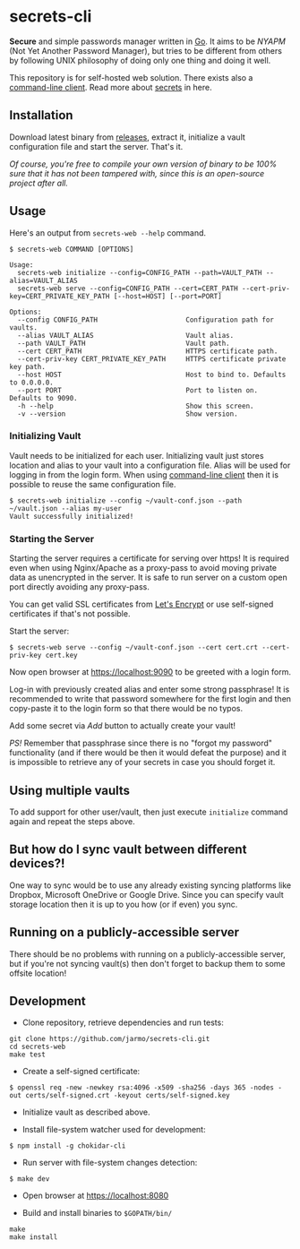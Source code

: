 # secrets-cli

**Secure** and simple passwords manager written in [Go](https://golang.org/). It aims to be *NYAPM* (Not Yet Another Password Manager), but tries to be different from others by following UNIX philosophy of doing only one thing and doing it well.

This repository is for self-hosted web solution. There exists also a [command-line client](https://github.com/jarmo/secrets-cli). Read more about [secrets](https://github.com/jarmo/secrets) in here.

## Installation

Download latest binary from [releases](https://github.com/jarmo/secrets-web/releases), extract it, initialize a vault configuration file and start the server. That's it.

*Of course, you're free to compile your own version of binary to be 100% sure that it has not been tampered with, since this is an open-source project after all.*

## Usage

Here's an output from `secrets-web --help` command.

```
$ secrets-web COMMAND [OPTIONS]

Usage:
  secrets-web initialize --config=CONFIG_PATH --path=VAULT_PATH --alias=VAULT_ALIAS
  secrets-web serve --config=CONFIG_PATH --cert=CERT_PATH --cert-priv-key=CERT_PRIVATE_KEY_PATH [--host=HOST] [--port=PORT]

Options:
  --config CONFIG_PATH                      Configuration path for vaults.
  --alias VAULT_ALIAS                       Vault alias.
  --path VAULT_PATH                         Vault path.
  --cert CERT_PATH                          HTTPS certificate path.
  --cert-priv-key CERT_PRIVATE_KEY_PATH     HTTPS certificate private key path.
  --host HOST                               Host to bind to. Defaults to 0.0.0.0.
  --port PORT                               Port to listen on. Defaults to 9090.
  -h --help                                 Show this screen.
  -v --version                              Show version.
```

### Initializing Vault

Vault needs to be initialized for each user. Initializing vault just stores location and alias to your vault into a configuration file. Alias will be used for logging in from the login form.
When using [command-line client](https://github.com/jarmo/secrets-cli) then it is possible to reuse the same configuration file.

```
$ secrets-web initialize --config ~/vault-conf.json --path ~/vault.json --alias my-user
Vault successfully initialized!
```

### Starting the Server

Starting the server requires a certificate for serving over https! It is
required even when using Nginx/Apache as a proxy-pass to avoid moving private
data as unencrypted in the server. It is safe to run server on a custom open
port directly avoiding any proxy-pass.

You can get valid SSL certificates from [Let's Encrypt](https://letsencrypt.org) or
use self-signed certificates if that's not possible.

Start the server:

```
$ secrets-web serve --config ~/vault-conf.json --cert cert.crt --cert-priv-key cert.key
```

Now open browser at [https://localhost:9090](https://localhost:9090) to be greeted with a login form.

Log-in with previously created alias and enter some strong passphrase! It is
recommended to write that password somewhere for the first login and then
copy-paste it to the login form so that there would be no typos.

Add some secret via *Add* button to actually create your vault!

*PS!* Remember that passphrase since there is no "forgot my password"
functionality (and if there would be then it would defeat the purpose) and it
is impossible to retrieve any of your secrets in case you should forget it.

## Using multiple vaults

To add support for other user/vault, then just execute `initialize` command
again and repeat the steps above.

## But how do I sync vault between different devices?!

One way to sync would be to use any already existing syncing platforms like Dropbox, Microsoft OneDrive or Google Drive.
Since you can specify vault storage location then it is up to you how (or if even) you sync.

## Running on a publicly-accessible server

There should be no problems with running on a publicly-accessible server, but
if you're not syncing vault(s) then don't forget to backup them to some offsite
location!

## Development

* Clone repository, retrieve dependencies and run tests:

```
git clone https://github.com/jarmo/secrets-cli.git
cd secrets-web
make test
```

* Create a self-signed certificate:

```
$ openssl req -new -newkey rsa:4096 -x509 -sha256 -days 365 -nodes -out certs/self-signed.crt -keyout certs/self-signed.key
```

* Initialize vault as described above.

* Install file-system watcher used for development:

```
$ npm install -g chokidar-cli
```

* Run server with file-system changes detection:

```
$ make dev
```

* Open browser at [https://localhost:8080](https://localhost:8080)

* Build and install binaries to `$GOPATH/bin/`

```
make
make install
```

